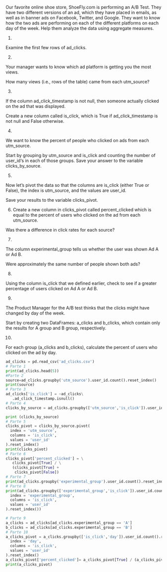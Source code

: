Our favorite online shoe store, ShoeFly.com is performing an A/B Test. They have two different versions of an ad, which they have placed in emails, as well as in banner ads on Facebook, Twitter, and Google. They want to know how the two ads are performing on each of the different platforms on each day of the week. Help them analyze the data using aggregate measures.

1.
Examine the first few rows of ad_clicks.

2.
Your manager wants to know which ad platform is getting you the most views.

How many views (i.e., rows of the table) came from each utm_source?

3.
If the column ad_click_timestamp is not null, then someone actually clicked on the ad that was displayed.

Create a new column called is_click, which is True if ad_click_timestamp is not null and False otherwise.

4.
We want to know the percent of people who clicked on ads from each utm_source.

Start by grouping by utm_source and is_click and counting the number of user_id‘s in each of those groups. Save your answer to the variable clicks_by_source.

5.
Now let’s pivot the data so that the columns are is_click (either True or False), the index is utm_source, and the values are user_id.

Save your results to the variable clicks_pivot.


6. Create a new column in clicks_pivot called percent_clicked which is equal to the percent of users who clicked on the ad from each utm_source.

Was there a difference in click rates for each source?

7.
The column experimental_group tells us whether the user was shown Ad A or Ad B.

Were approximately the same number of people shown both ads?


8.
Using the column is_click that we defined earlier, check to see if a greater percentage of users clicked on Ad A or Ad B.

9.
The Product Manager for the A/B test thinks that the clicks might have changed by day of the week.

Start by creating two DataFrames: a_clicks and b_clicks, which contain only the results for A group and B group, respectively.


10.
For each group (a_clicks and b_clicks), calculate the percent of users who clicked on the ad by day.

```python 
ad_clicks = pd.read_csv('ad_clicks.csv')
# Parte 1
print(ad_clicks.head(5))
#Parte 2
source=ad_clicks.groupby('utm_source').user_id.count().reset_index()
print(source)
# Parte 3 
ad_clicks['is_click'] = ~ad_clicks\
   .ad_click_timestamp.isnull()
# Parte 4
clicks_by_source = ad_clicks.groupby(['utm_source','is_click']).user_id.count().reset_index()

print (clicks_by_source)
# Parte 5
clicks_pivot = clicks_by_source.pivot(
  index = 'utm_source',
  columns = 'is_click',
  values = 'user_id'
).reset_index()
print(clicks_pivot)
# Parte 6 
clicks_pivot['percent_clicked'] = \
   clicks_pivot[True] / \
   (clicks_pivot[True] + 
    clicks_pivot[False])
# Parte 7 
print(ad_clicks.groupby('experimental_group').user_id.count().reset_index())
# Parte 8 
print(ad_clicks.groupby(['experimental_group','is_click']).user_id.count().reset_index().pivot (
  index = 'experimental_group',
  columns = 'is_click',
  values = 'user_id'
).reset_index())

# Parte 9 
a_clicks = ad_clicks[ad_clicks.experimental_group == 'A']
b_clicks = ad_clicks[ad_clicks.experimental_group == 'B']
# Parte 10 
a_clicks_pivot = a_clicks.groupby(['is_click','day']).user_id.count().reset_index().pivot(
  index = 'day',
  columns = 'is_click',
  values = 'user_id'
).reset_index()
a_clicks_pivot['percent_clicked']= a_clicks_pivot[True] / (a_clicks_pivot[True] + a_clicks_pivot[False])
print(a_clicks_pivot)
```

